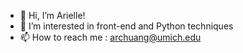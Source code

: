 - 👋 Hi, I’m Arielle!
- 👀 I’m interested in front-end and Python techniques 
- 📫 How to reach me : 
     archuang@umich.edu

<!---
ArielChuang0616/ArielChuang0616 is a ✨ special ✨ repository because its `README.md` (this file) appears on your GitHub profile.
You can click the Preview link to take a look at your changes.
--->
